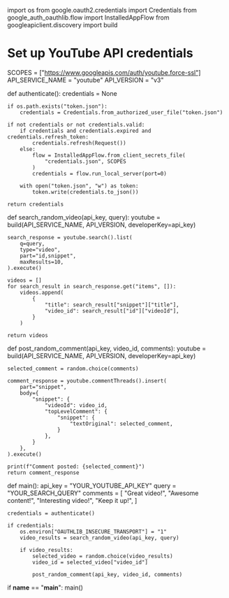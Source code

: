 import os
from google.oauth2.credentials import Credentials
from google_auth_oauthlib.flow import InstalledAppFlow
from googleapiclient.discovery import build

# Set up YouTube API credentials
SCOPES = ["https://www.googleapis.com/auth/youtube.force-ssl"]
API_SERVICE_NAME = "youtube"
API_VERSION = "v3"

def authenticate():
    credentials = None

    if os.path.exists("token.json"):
        credentials = Credentials.from_authorized_user_file("token.json")

    if not credentials or not credentials.valid:
        if credentials and credentials.expired and credentials.refresh_token:
            credentials.refresh(Request())
        else:
            flow = InstalledAppFlow.from_client_secrets_file(
                "credentials.json", SCOPES
            )
            credentials = flow.run_local_server(port=0)

        with open("token.json", "w") as token:
            token.write(credentials.to_json())

    return credentials

def search_random_video(api_key, query):
    youtube = build(API_SERVICE_NAME, API_VERSION, developerKey=api_key)

    search_response = youtube.search().list(
        q=query,
        type="video",
        part="id,snippet",
        maxResults=10,
    ).execute()

    videos = []
    for search_result in search_response.get("items", []):
        videos.append(
            {
                "title": search_result["snippet"]["title"],
                "video_id": search_result["id"]["videoId"],
            }
        )

    return videos

def post_random_comment(api_key, video_id, comments):
    youtube = build(API_SERVICE_NAME, API_VERSION, developerKey=api_key)

    selected_comment = random.choice(comments)

    comment_response = youtube.commentThreads().insert(
        part="snippet",
        body={
            "snippet": {
                "videoId": video_id,
                "topLevelComment": {
                    "snippet": {
                        "textOriginal": selected_comment,
                    }
                },
            }
        },
    ).execute()

    print(f"Comment posted: {selected_comment}")
    return comment_response

def main():
    api_key = "YOUR_YOUTUBE_API_KEY"
    query = "YOUR_SEARCH_QUERY"
    comments = [
        "Great video!",
        "Awesome content!",
        "Interesting video!",
        "Keep it up!",
    ]

    credentials = authenticate()

    if credentials:
        os.environ["OAUTHLIB_INSECURE_TRANSPORT"] = "1"
        video_results = search_random_video(api_key, query)

        if video_results:
            selected_video = random.choice(video_results)
            video_id = selected_video["video_id"]

            post_random_comment(api_key, video_id, comments)

if __name__ == "__main__":
    main()
